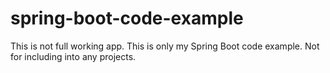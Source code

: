 # spring-boot-code-example
This is not full working app. This is only my Spring Boot code example. Not for including into any projects.
